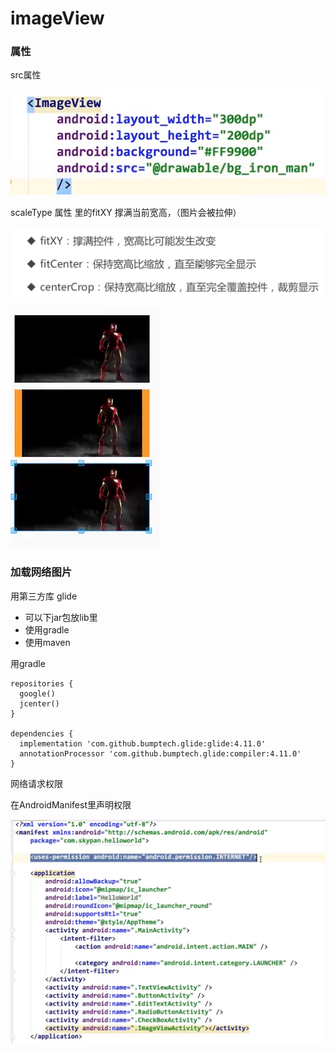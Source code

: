 # imageView

### 属性

src属性

![](.gitbook/assets/image%20%2837%29.png)

scaleType 属性 里的fitXY 撑满当前宽高，（图片会被拉伸）

![](.gitbook/assets/image%20%2826%29.png)

![](.gitbook/assets/image%20%2832%29.png)

### 加载网络图片

用第三方库 glide

* 可以下jar包放lib里
* 使用gradle
* 使用maven

用gradle

```text
repositories {
  google()
  jcenter()
}

dependencies {
  implementation 'com.github.bumptech.glide:glide:4.11.0'
  annotationProcessor 'com.github.bumptech.glide:compiler:4.11.0'
}
```

网络请求权限

在AndroidManifest里声明权限

![](.gitbook/assets/image%20%2851%29.png)

